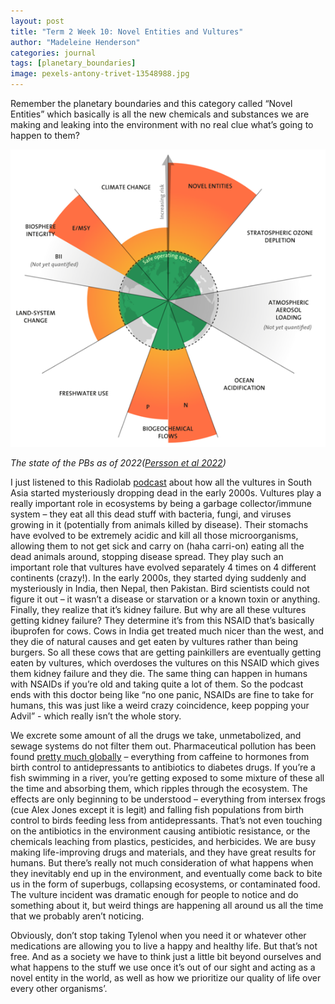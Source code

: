 ```yaml
---
layout: post
title: "Term 2 Week 10: Novel Entities and Vultures"
author: "Madeleine Henderson"
categories: journal
tags: [planetary_boundaries]
image: pexels-antony-trivet-13548988.jpg
---
```

Remember the planetary boundaries and this category called “Novel Entities” which basically is all the new chemicals and substances we are making and leaking into the environment with no real clue what’s going to happen to them? 

![planetary_boundaries](../assets/img/planetary_boundaries_2022.png)

_The state of the PBs as of 2022([Persson et al 2022](https://doi.org/10.1021/acs.est.1c04158))_

I just listened to this Radiolab [podcast](https://open.spotify.com/episode/1KLqMvJKgpCicfcBa8oNMo?si=634ddf18e3064f43) about how all the vultures in South Asia started mysteriously dropping dead in the early 2000s. Vultures play a really important role in ecosystems by being a garbage collector/immune system – they eat all this dead stuff with bacteria, fungi, and viruses growing in it (potentially from animals killed by disease). Their stomachs have evolved to be extremely acidic and kill all those microorganisms, allowing them to not get sick and carry on (haha carri-on) eating all the dead animals around, stopping disease spread. They play such an important role that vultures have evolved separately 4 times on 4 different continents (crazy!). In the early 2000s, they started dying suddenly and mysteriously in India, then Nepal, then Pakistan. Bird scientists could not figure it out – it wasn’t a disease or starvation or a known toxin or anything. Finally, they realize that it’s kidney failure. But why are all these vultures getting kidney failure? They determine it’s from this NSAID that’s basically ibuprofen for cows. Cows in India get treated much nicer than the west, and they die of natural causes and get eaten by vultures rather than being burgers. So all these cows that are getting painkillers are eventually getting eaten by vultures, which overdoses the vultures on this NSAID which gives them kidney failure and they die. The same thing can happen in humans with NSAIDs if you’re old and taking quite a lot of them. So the podcast ends with this doctor being like “no one panic, NSAIDs are fine to take for humans, this was just like a weird crazy coincidence, keep popping your Advil” - which really isn’t the whole story. 

We excrete some amount of all the drugs we take, unmetabolized, and sewage systems do not filter them out. Pharmaceutical pollution has been found [pretty much globally](https://www.theguardian.com/environment/2022/feb/14/drugs-have-dangerously-polluted-the-worlds-rivers-scientists-warn) – everything from caffeine to hormones from birth control to antidepressants to antibiotics to diabetes drugs. If you’re a fish swimming in a river, you’re getting exposed to some mixture of these all the time and absorbing them, which ripples through the ecosystem. The effects are only beginning to be understood – everything from intersex frogs (cue Alex Jones except it is legit) and falling fish populations from birth control to birds feeding less from antidepressants. That’s not even touching on the antibiotics in the environment causing antibiotic resistance, or the chemicals leaching from plastics, pesticides, and herbicides. We are busy making life-improving drugs and materials, and they have great results for humans. But there’s really not much consideration of what happens when they inevitably end up in the environment, and eventually come back to bite us in the form of superbugs, collapsing ecosystems, or contaminated food. The vulture incident was dramatic enough for people to notice and do something about it, but weird things are happening all around us all the time that we probably aren’t noticing. 

Obviously, don’t stop taking Tylenol when you need it or whatever other medications are allowing you to live a happy and healthy life. But that’s not free. And as a society we have to think just a little bit beyond ourselves and what happens to the stuff we use once it’s out of our sight and acting as a novel entity in the world, as well as how we prioritize our quality of life over every other organisms’. 